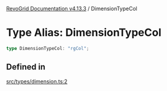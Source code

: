 [RevoGrid Documentation v4.13.3](README.md) / DimensionTypeCol

# Type Alias: DimensionTypeCol

```ts
type DimensionTypeCol: "rgCol";
```

## Defined in

[src/types/dimension.ts:2](https://github.com/revolist/revogrid/blob/827fce61250cb005ab132b3ed11b8ae836712e7b/src/types/dimension.ts#L2)
